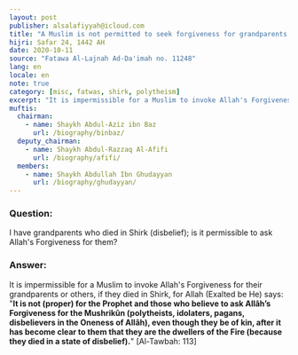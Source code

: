 ```yaml
---
layout: post
publisher: alsalafiyyah@icloud.com
title: "A Muslim is not permitted to seek forgiveness for grandparents who die as Mushriks"
hijri: Safar 24, 1442 AH
date: 2020-10-11
source: "Fatawa Al-Lajnah Ad-Da'imah no. 11248"
lang: en
locale: en
note: true
category: [misc, fatwas, shirk, polytheism]
excerpt: "It is impermissible for a Muslim to invoke Allah's Forgiveness for their grandparents or others, if they died in Shirk."
muftis:
  chairman: 
    - name: Shaykh Abdul-Aziz ibn Baz
      url: /biography/binbaz/
  deputy_chairman:
    - name: Shaykh Abdul-Razzaq Al-Afifi
      url: /biography/afifi/
  members:
    - name: Shaykh Abdullah Ibn Ghudayyan
      url: /biography/ghudayyan/
---
```


### Question:
I have grandparents who died in Shirk (disbelief); is it permissible to ask Allah's Forgiveness for them? 

### Answer: 
It is impermissible for a Muslim to invoke Allah's Forgiveness for their grandparents or others, if they died in Shirk, for Allah (Exalted be He) says: "**It is not (proper) for the Prophet and those who believe to ask Allâh’s Forgiveness for the Mushrikûn (polytheists, idolaters, pagans, disbelievers in the Oneness of Allâh), even though they be of kin, after it has become clear to them that they are the dwellers of the Fire (because they died in a state of disbelief).**" [Al-Tawbah: 113]

